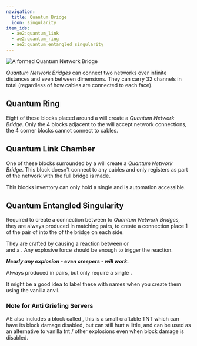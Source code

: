 ```yaml
---
navigation:
  title: Quantum Bridge
  icon: singularity
item_ids:
  - ae2:quantum_link
  - ae2:quantum_ring
  - ae2:quantum_entangled_singularity
---
```


![A formed Quantum Network Bridge](../../../public/large/qnb.png)

_Quantum Network Bridges_ can connect two networks over infinite distances and even between dimensions.
They can carry 32 channels in total (regardless of how cables are connected to each face).

## Quantum Ring

Eight of these blocks placed around a <ItemLink id="quantum_link"/> will create a
_Quantum Network Bridge_. Only the 4 <ItemLink id="quantum_ring"/> blocks adjacent to
the <ItemLink id="quantum_link" /> will accept network connections,
the 4 corner blocks cannot connect to cables.

<RecipeFor id="quantum_ring" />

## Quantum Link Chamber

One of these blocks surrounded by a <ItemLink id="quantum_ring"/>
will create a _Quantum Network Bridge_. This block doesn't connect to any cables and only registers
as part of the network with the full bridge is made.

This blocks inventory can only hold a single <ItemLink id="quantum_entangled_singularity"/> and is
automation accessible.

<RecipeFor id="quantum_link" />

## Quantum Entangled Singularity

Required to create a connection between to _Quantum Network Bridges_, they are always produced in matching
pairs, to create a connection place 1 of the pair of <ItemLink
id="quantum_entangled_singularity"/> into the <ItemLink id="quantum_link" /> of
the bridge on each side.

They are crafted by causing a reaction between <ItemLink id="minecraft:ender_pearl"/> or <ItemLink id="ender_dust"/>  
and a <ItemLink id="singularity"/>. Any explosive force should be enough to trigger the reaction.

**_Nearly any explosion - even creepers - will work._**

Always produced in pairs, but only require a single <ItemLink id="singularity"/>.

It might be a good idea to label these with names when you create them using the vanilla anvil.

### Note for Anti Griefing Servers

AE also includes a block called <ItemLink
id="tiny_tnt"/>, this is a small craftable TNT
which can have its block damage disabled, but can still hurt a little, and
can be used as an alternative to vanilla tnt / other explosions even when
block damage is disabled.
